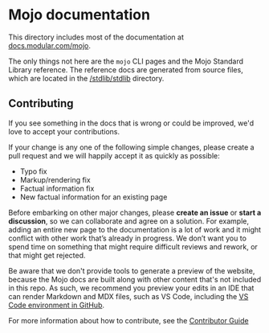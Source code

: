 # Mojo documentation

This directory includes most of the documentation at
[docs.modular.com/mojo](https://docs.modular.com/mojo).

The only things not here are the `mojo` CLI pages and the Mojo Standard Library
reference. The reference docs are generated from source files, which are located
in the [/stdlib/stdlib](../stdlib/stdlib) directory.

## Contributing

If you see something in the docs that is wrong or could be improved, we'd love
to accept your contributions.

If your change is any one of the following simple changes, please create a pull
request and we will happily accept it as quickly as possible:

- Typo fix
- Markup/rendering fix
- Factual information fix
- New factual information for an existing page

Before embarking on other major changes, please **create an issue** or
**start a discussion**, so we can collaborate and agree on a solution.
For example, adding an entire new page to the documentation is a lot of work
and it might conflict with other work that’s already in progress. We don’t want
you to spend time on something that might require difficult reviews and rework,
or that might get rejected.

Be aware that we don't provide tools to generate a preview of the website,
because the Mojo docs are built along with other content that's not included in
this repo. As such, we recommend you preview your edits in an IDE that can
render Markdown and MDX files, such as VS Code, including the
[VS Code environment in GitHub](https://github.dev/modular/max/blob/main/).

For more information about how to contribute, see the [Contributor
Guide](../../CONTRIBUTING.md)
